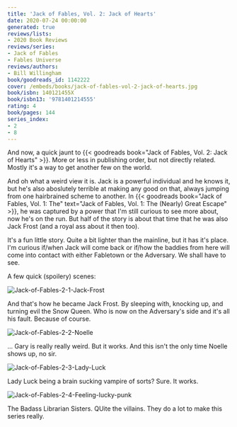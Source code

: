 ```yaml
---
title: 'Jack of Fables, Vol. 2: Jack of Hearts'
date: 2020-07-24 00:00:00
generated: true
reviews/lists:
- 2020 Book Reviews
reviews/series:
- Jack of Fables
- Fables Universe
reviews/authors:
- Bill Willingham
book/goodreads_id: 1142222
cover: /embeds/books/jack-of-fables-vol-2-jack-of-hearts.jpg
book/isbn: 140121455X
book/isbn13: '9781401214555'
rating: 4
book/pages: 144
series_index:
- 2
- 8
---
```

And now, a quick jaunt to {{< goodreads book="Jack of Fables, Vol. 2: Jack of Hearts" >}}. More or less in publishing order, but not directly related. Mostly it's a way to get another few on the world.  

And oh what a weird view it is. Jack is a powerful individual and he knows it, but he's also aboslutely terrible at making any good on that, always jumping from one hairbrained scheme to another. In {{< goodreads book="Jack of Fables, Vol. 1: The" text="Jack of Fables, Vol. 1: The (Nearly) Great Escape" >}}, he was captured by a power that I'm still curious to see more about, now he's on the run. But half of the story is about that time that he was also Jack Frost (and a royal ass about it then too).  

<!--more-->

It's a fun little story. Quite a bit lighter than the mainline, but it has it's place. I'm curious if/when Jack will come back or if/how the baddies from here will come into contact with either Fabletown or the Adversary. We shall have to see.  

A few quick (spoilery) scenes:  

![Jack-of-Fables-2-1-Jack-Frost](/embeds/books/attachments/jack-of-fables-2-1-jack-frost.jpg)  

And that's how he became Jack Frost. By sleeping with, knocking up, and turning evil the Snow Queen. Who is now on the Adversary's side and it's all his fault. Because of course.  

![Jack-of-Fables-2-2-Noelle](/embeds/books/attachments/jack-of-fables-2-2-noelle.jpg)  

... Gary is really really weird. But it works. And this isn't the only time Noelle shows up, no sir.  

![Jack-of-Fables-2-3-Lady-Luck](/embeds/books/attachments/jack-of-fables-2-3-lady-luck.jpg)  

Lady Luck being a brain sucking vampire of sorts? Sure. It works.  

![Jack-of-Fables-2-4-Feeling-lucky-punk](/embeds/books/attachments/jack-of-fables-2-4-feeling-lucky-punk.jpg)  

The Badass Librarian Sisters. QUite the villains. They do a lot to make this series really.